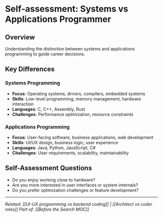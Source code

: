# Self-assessment: Systems vs Applications Programmer

## Overview
Understanding the distinction between systems and applications programming to guide career decisions.

## Key Differences

### Systems Programming
- **Focus**: Operating systems, drivers, compilers, embedded systems
- **Skills**: Low-level programming, memory management, hardware interaction
- **Languages**: C, C++, Assembly, Rust
- **Challenges**: Performance optimization, resource constraints

### Applications Programming
- **Focus**: User-facing software, business applications, web development
- **Skills**: UI/UX design, business logic, user experience
- **Languages**: Java, Python, JavaScript, C#
- **Challenges**: User requirements, scalability, maintainability

## Self-Assessment Questions
- Do you enjoy working close to hardware?
- Are you more interested in user interfaces or system internals?
- Do you prefer optimization challenges or feature development?

---
*Related: [[UI-UX programming vs backend coding]] | [[Architect vs coder roles]]*
*Part of: [[Before the Search MOC]]*